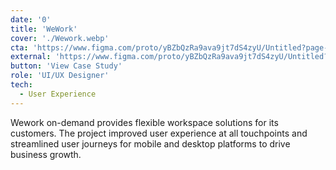 ```yaml
---
date: '0'
title: 'WeWork'
cover: './Wework.webp'
cta: 'https://www.figma.com/proto/yBZbQzRa9ava9jt7dS4zyU/Untitled?page-id=0%3A1&type=design&node-id=1-3955&viewport=464%2C1995%2C0.28&t=GeSAUx0boV4oRTh5-1&scaling=min-zoom&mode=design'
external: 'https://www.figma.com/proto/yBZbQzRa9ava9jt7dS4zyU/Untitled?page-id=0%3A1&type=design&node-id=1-3955&viewport=464%2C1995%2C0.28&t=GeSAUx0boV4oRTh5-1&scaling=min-zoom&mode=design'
button: 'View Case Study'
role: 'UI/UX Designer'
tech:
  - User Experience
---
```


Wework on-demand provides flexible workspace solutions for its customers. The project improved user experience at all touchpoints and streamlined user journeys for mobile and desktop platforms to drive business growth.
